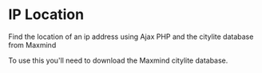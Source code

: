 # IP Location


Find the location of an ip address using Ajax PHP and the citylite database from Maxmind

To use this you'll need to download the Maxmind citylite database.
